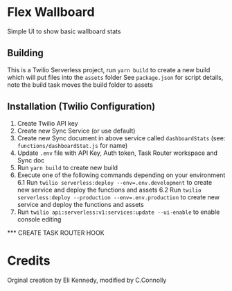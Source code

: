 # Flex Wallboard

Simple UI to show basic wallboard stats

## Building

This is a Twilio Serverless project, run `yarn build` to create a new build which will put files into the `assets` folder
See `package.json` for script details, note the build task moves the build folder to assets

## Installation (Twilio Configuration)

1. Create Twilio API key
2. Create new Sync Service (or use default)
3. Create new Sync document in above service called `dashboardStats` (see: `functions/dashboardStat.js` for name)
4. Update `.env` file with API Key, Auth token, Task Router workspace and Sync doc
5. Run `yarn build` to create new build
6. Execute one of the following commands depending on your environment
   6.1 Run `twilio serverless:deploy --env=.env.development` to create new service and deploy the functions and assets
   6.2 Run `twilio serverless:deploy --production --env=.env.production` to create new service and deploy the functions and assets
7. Run `twilio api:serverless:v1:services:update --ui-enable` to enable console editing

\*\*\* CREATE TASK ROUTER HOOK

# Credits

Orginal creation by Eli Kennedy, modified by C.Connolly
